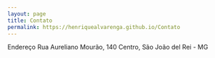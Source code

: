 ```yaml
---
layout: page
title: Contato
permalink: https://henriquealvarenga.github.io/Contato
---
```



Endereço
Rua Aureliano Mourão, 140
Centro, São João del Rei - MG

